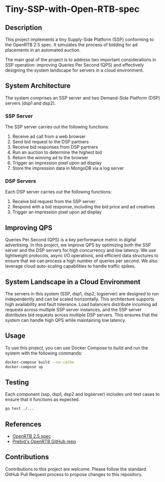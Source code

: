 # Tiny-SSP-with-Open-RTB-spec

## Description
This project implements a tiny Supply-Side Platform (SSP) conforming to the OpenRTB 2.5 spec. It simulates the process of bidding for ad placements in an automated auction. 

The main goal of the project is to address two important considerations in SSP operation: improving Queries Per Second (QPS) and effectively designing the system landscape for servers in a cloud environment.

## System Architecture
The system comprises an SSP server and two Demand-Side Platform (DSP) servers (dsp1 and dsp2). 

### SSP Server
The SSP server carries out the following functions:

1. Receive ad call from a web browser
2. Send bid request to the DSP partners
3. Receive bid responses from DSP partners
4. Run an auction to determine the highest bid
5. Return the winning ad to the browser
6. Trigger an impression pixel upon ad display
7. Store the impression data in MongoDB via a log server

### DSP Servers
Each DSP server carries out the following functions:

1. Receive bid request from the SSP server
2. Respond with a bid response, including the bid price and ad creatives
3. Trigger an impression pixel upon ad display

## Improving QPS
Queries Per Second (QPS) is a key performance metric in digital advertising. In this project, we improve QPS by optimizing both the SSP server and the DSP servers for high concurrency and low latency. We use lightweight protocols, async I/O operations, and efficient data structures to ensure that we can process a high number of queries per second. We also leverage cloud auto-scaling capabilities to handle traffic spikes.

## System Landscape in a Cloud Environment
The servers in this system (SSP, dsp1, dsp2, logserver) are designed to run independently and can be scaled horizontally. This architecture supports high availability and fault tolerance. Load balancers distribute incoming ad requests across multiple SSP server instances, and the SSP server distributes bid requests across multiple DSP servers. This ensures that the system can handle high QPS while maintaining low latency.

## Usage
To use this project, you can use Docker Compose to build and run the system with the following commands:

```bash
docker-compose build --no-cache
docker-compose up
```

## Testing
Each component (ssp, dsp1, dsp2 and logserver) includes unit test cases to ensure that it functions as expected.
```bash
go test ./...
```

## References
- [OpenRTB 2.5 spec](https://www.iab.com/wp-content/uploads/2016/03/OpenRTB-API-Specification-Version-2-5-FINAL.pdf)
- [Prebid's OpenRTB GitHub repo](https://github.com/prebid/openrtb)

## Contributions
Contributions to this project are welcome. Please follow the standard GitHub Pull Request process to propose changes to this repository.
